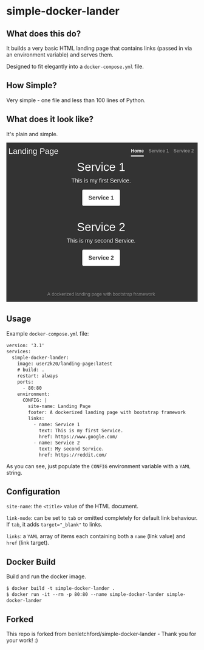 # simple-docker-lander

## What does this do?

It builds a very basic HTML landing page that contains links (passed in via an environment variable) and serves them.

Designed to fit elegantly into a `docker-compose.yml` file.

## How Simple?

Very simple - one file and less than 100 lines of Python.

## What does it look like?

It's plain and simple.

![simple-docker-lamder](simple-docker-lander.png)


## Usage

Example `docker-compose.yml` file:

```
version: '3.1'
services:
  simple-docker-lander:
    image: user2k20/landing-page:latest
    # build: .
    restart: always
    ports:
      - 80:80
    environment:
      CONFIG: |
        site-name: Landing Page
        footer: A dockerized landing page with bootstrap framework
        links:
          - name: Service 1
            text: This is my first Service. 
            href: https://www.google.com/
          - name: Service 2
            text: My second Service. 
            href: https://reddit.com/
```

As you can see, just populate the `CONFIG` environment variable with a `YAML` string.

## Configuration

`site-name`: the `<title>` value of the HTML document.

`link-mode`: can be set to `tab` or omitted completely for default link behaviour. If `tab`, it adds `target="_blank"` to links.

`links`: a `YAML` array of items each containing both a `name` (link value) and `href` (link target).

## Docker Build

Build and run the docker image.
```
$ docker build -t simple-docker-lander .
$ docker run -it --rm -p 80:80 --name simple-docker-lander simple-docker-lander
```

## Forked 
This repo is forked from benletchford/simple-docker-lander - Thank you for your work! :) 
